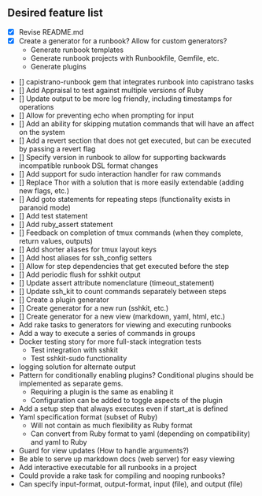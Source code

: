 ## Desired feature list
* [X] Revise README.md
* [X] Create a generator for a runbook? Allow for custom generators?
  * Generate runbook templates
  * Generate runbook projects with Runbookfile, Gemfile, etc.
  * Generate plugins
* [] capistrano-runbook gem that integrates runbook into capistrano tasks
* [] Add Appraisal to test against multiple versions of Ruby
* [] Update output to be more log friendly, including timestamps for operations
* [] Allow for preventing echo when prompting for input
* [] Add an ability for skipping mutation commands that will have an affect on the system
* [] Add a revert section that does not get executed, but can be executed by passing a revert flag
* [] Specify version in runbook to allow for supporting backwards incompatible runbook DSL format changes
* [] Add support for sudo interaction handler for raw commands
* [] Replace Thor with a solution that is more easily extendable (adding new flags, etc.)
* [] Add goto statements for repeating steps (functionality exists in paranoid mode)
* [] Add test statement
* [] Add ruby_assert statement
* [] Feedback on completion of tmux commands (when they complete, return values, outputs)
* [] Add shorter aliases for tmux layout keys
* [] Add host aliases for ssh_config setters
* [] Allow for step dependencies that get executed before the step
* [] Add periodic flush for sshkit output
* [] Update assert attribute nomenclature (timeout_statement)
* [] Update ssh_kit to count commands separately between steps
* [] Create a plugin generator
* [] Create generator for a new run (sshkit, etc.)
* [] Create generator for a new view (markdown, yaml, html, etc.)
* Add rake tasks to generators for viewing and executing runbooks
* Add a way to execute a series of commands in groups
* Docker testing story for more full-stack integration tests
  * Test integration with sshkit
  * Test sshkit-sudo functionality
* logging solution for alternate output
* Pattern for conditionally enabling plugins? Conditional plugins should be implemented as separate gems.
  * Requiring a plugin is the same as enabling it
  * Configuration can be added to toggle aspects of the plugin
* Add a setup step that always executes even if start_at is defined
* Yaml specification format (subset of Ruby)
  * Will not contain as much flexibility as Ruby format
  * Can convert from Ruby format to yaml (depending on compatibility) and yaml to Ruby
* Guard for view updates (How to handle arguments?)
* Be able to serve up markdown docs (web server) for easy viewing
* Add interactive executable for all runbooks in a project
* Could provide a rake task for compiling and nooping runbooks?
* Can specify input-format, output-format, input (file), and output (file)
